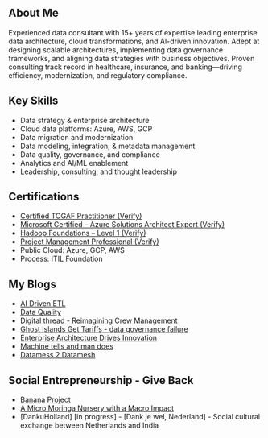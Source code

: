 ## About Me

Experienced data consultant with 15+ years of expertise leading enterprise data architecture, cloud transformations, and AI-driven innovation. Adept at designing scalable architectures, implementing data governance frameworks, and aligning data strategies with business objectives. Proven consulting track record in healthcare, insurance, and banking—driving efficiency, modernization, and regulatory compliance.

## Key Skills

- Data strategy & enterprise architecture
- Cloud data platforms: Azure, AWS, GCP
- Data migration and modernization
- Data modeling, integration, & metadata management
- Data quality, governance, and compliance
- Analytics and AI/ML enablement
- Leadership, consulting, and thought leadership

## Certifications

- [Certified TOGAF Practitioner (Verify)](https://www.credly.com/badges/8d4a27db-bb86-4ede-9677-be6e07a5e5a5/public_url)
- [Microsoft Certified – Azure Solutions Architect Expert (Verify)](https://www.credly.com/badges/c4e416f9-2972-402b-9440-db0852da1b16/public_url)
- [Hadoop Foundations – Level 1 (Verify)](https://www.youracclaim.com/badges/29c2add5-e046-4c29-8f6f-6b7c512f27a1)
- [Project Management Professional (Verify)](https://www.credly.com/badges/5a3dc7d7-b77f-4393-b61b-51036b916c8b/public_url)
- Public Cloud: Azure, GCP, AWS
- Process: ITIL Foundation

## My Blogs 
- [AI Driven ETL](https://github.com/Nagarc/My-Journal/blob/main/myblogs/AIDrivenETL.md)
- [Data Quality](https://github.com/Nagarc/My-Journal/blob/main/Data%Quality.md)
- [Digital thread - Reimagining Crew Management  ](https://github.com/Nagarc/My-Journal/blob/main/Digital%20Thread.md)
- [Ghost Islands Get Tariffs - data governance failure](https://github.com/Nagarc/My-Journal/blob/main/myblogs/datagov.md)
- [Enterprise Architecture Drives Innovation](https://github.com/Nagarc/My-Journal/blob/main/myblogs/missingpiece.md)
- [Machine tells and man does](/myblogs/machinetellsman.md)
- [Datamess 2 Datamesh](/myblogs/datamess2datamesh.md)

## Social Entrepreneurship - Give Back 

- [Banana Project ](https://github.com/Nagarc/My-Journal/blob/main/myblogs/Bananaproject.md)
- [A Micro Moringa Nursery with a Macro Impact](https://github.com/Nagarc/My-Journal/blob/main/giveback/Moringa%20Project.md)
- [DankuHolland] [in progress] - [Dank je wel, Nederland] - Social cultural exchange between Netherlands and India

